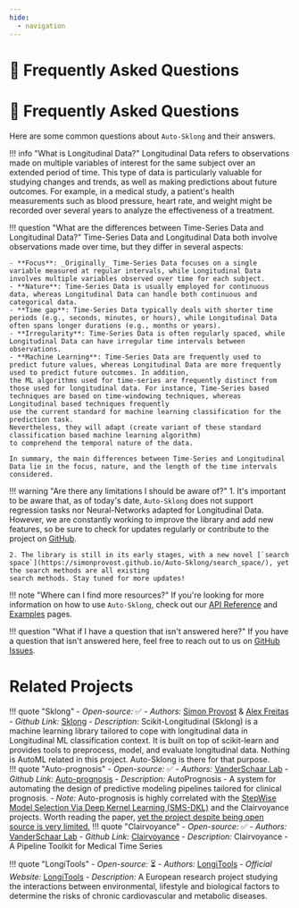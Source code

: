 ```yaml
---
hide:
  - navigation
---
```


# 👀 Frequently Asked Questions
# 👀 Frequently Asked Questions

Here are some common questions about `Auto-Sklong` and their answers.

!!! info "What is Longitudinal Data?"
    Longitudinal Data refers to observations made on multiple variables of interest for the same subject 
    over an extended period of time. This type of data is particularly valuable for studying 
    changes and trends, as well as making predictions about future outcomes. For example, in 
    a medical study, a patient's health measurements such as blood pressure, heart rate, 
    and weight might be recorded over several years to analyze the effectiveness of a treatment.

!!! question "What are the differences between Time-Series Data and Longitudinal Data?"
    Time-Series Data and Longitudinal Data both involve observations made over time, but they differ in several aspects:

    - **Focus**: _Originally_ Time-Series Data focuses on a single variable measured at regular intervals, while Longitudinal Data involves multiple variables observed over time for each subject.
    - **Nature**: Time-Series Data is usually employed for continuous data, whereas Longitudinal Data can handle both continuous and categorical data.
    - **Time gap**: Time-Series Data typically deals with shorter time periods (e.g., seconds, minutes, or hours), while Longitudinal Data often spans longer durations (e.g., months or years).
    - **Irregularity**: Time-Series Data is often regularly spaced, while Longitudinal Data can have irregular time intervals between observations.
    - **Machine Learning**: Time-Series Data are frequently used to predict future values, whereas Longitudinal Data are more frequently used to predict future outcomes. In addition, 
    the ML algorithms used for time-series are frequently distinct from those used for longitudinal data. For instance, Time-Series based techniques are based on time-windowing techniques, whereas Longitudinal based techniques frequently 
    use the current standard for machine learning classification for the prediction task. 
    Nevertheless, they will adapt (create variant of these standard classification based machine learning algorithm) 
    to comprehend the temporal nature of the data.

    In summary, the main differences between Time-Series and Longitudinal Data lie in the focus, nature, and the length of the time intervals considered.

!!! warning "Are there any limitations I should be aware of?"
    1. It's important to be aware that, as of today's date, `Auto-Sklong` does not support regression tasks nor 
    Neural-Networks adapted for Longitudinal Data. 
    However, we are constantly working to improve the library and add new features, so be sure to check for updates 
    regularly or contribute to the project on [GitHub](https://github.com/simonprovost/scikit-longitudinal).

    2. The library is still in its early stages, with a new novel [`search space`](https://simonprovost.github.io/Auto-Sklong/search_space/), yet the search methods are all existing
    search methods. Stay tuned for more updates!

!!! note "Where can I find more resources?"
    If you're looking for more information on how to use `Auto-Sklong`, check out our [API Reference](API/index.md) and [Examples](examples/index.md) pages.

!!! question "What if I have a question that isn't answered here?"
    If you have a question that isn't answered here, feel free to reach out to us on 
    [GitHub Issues](https://github.com/simonprovost/auto-sklong/issues).

# Related Projects

!!! quote "Sklong"
    -    _Open-source:_ ✅
    -    _Authors:_ [Simon Provost](https://github.com/simonprovost) & [Alex Freitas](https://www.kent.ac.uk/computing/people/3057/freitas-alex)
    -    _Github Link:_ [Sklong](https://github.com/simonprovost/scikit-longitudinal)
    -   _Description:_ Scikit-Longitudinal (Sklong) is a machine learning library tailored to cope with
          longitudinal data in Longitudinal ML classification context. It is built on top of scikit-learn and provides
          tools to preprocess, model, and evaluate longitudinal data. Nothing is AutoML related in this project.
          Auto-Sklong is there for that purpose.  
!!! quote "Auto-prognosis"
    -    _Open-source:_ ✅
    -    _Authors:_ [VanderSchaar Lab](https://www.vanderschaar-lab.com/)
    -    _Github Link:_ [Auto-prognosis](https://github.com/vanderschaarlab/autoprognosis)
    -   _Description:_ AutoPrognosis - A system for automating the design of predictive modeling pipelines tailored for clinical prognosis.
    - _Note:_ Auto-prognosis is highly correlated with the [StepWise Model Selection Via Deep Kernel Learning (SMS-DKL)](https://proceedings.mlr.press/v108/zhang20f.html) and the Clairvoyance projects. Worth reading the paper, [yet the project despite being open source is very limited.](https://github.com/vanderschaarlab/mlforhealthlabpub/tree/main/alg/smsdkl)
!!! quote "Clairvoyance"
    -    _Open-source:_ ✅
    -    _Authors:_ [VanderSchaar Lab](https://www.vanderschaar-lab.com/)
    -    _Github Link:_ [Clairvoyance](https://github.com/vanderschaarlab/clairvoyance)
    -   _Description:_ Clairvoyance - A Pipeline Toolkit for Medical Time Series

!!! quote "LongiTools"
    -    _Open-source:_ ⏳
    -    _Authors:_ [LongiTools](https://longitools.org/)
    -    _Official Website:_ [LongiTools](https://longitools.org/)
    -   _Description:_ A European research project studying the interactions between environmental, lifestyle and biological factors to determine the risks of chronic cardiovascular and metabolic diseases.
